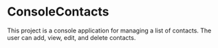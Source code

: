 # ConsoleContacts
This project is a console application for managing a list of contacts. The user can add, view, edit, and delete contacts.
